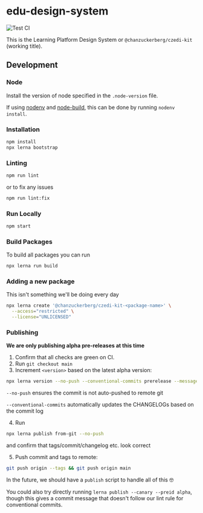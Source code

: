 # edu-design-system

![Test CI](https://github.com/chanzuckerberg/edu-design-system/workflows/Test%20CI/badge.svg)

This is the Learning Platform Design System or `@chanzuckerberg/czedi-kit` (working title).

## Development

### Node

Install the version of node specified in the `.node-version` file.

If using [nodenv](https://github.com/nodenv/nodenv) and [node-build](https://github.com/nodenv/node-build), this can be done by running `nodenv install`.

### Installation

```bash
npm install
npx lerna bootstrap
```

### Linting

```bash
npm run lint
```

or to fix any issues

```bash
npm run lint:fix
```

### Run Locally

```bash
npm start
```

### Build Packages

To build all packages you can run

```bash
npx lerna run build
```

### Adding a new package

This isn't something we'll be doing every day

```bash
npx lerna create '@chanzuckerberg/czedi-kit-<package-name>' \
  --access="restricted" \
  --license="UNLICENSED"
```

### Publishing

**We are only publishing alpha pre-releases at this time**

1. Confirm that all checks are green on CI.
2. Run `git checkout main`
3. Increment `<version>` based on the latest alpha version:

```bash
npx lerna version --no-push --conventional-commits prerelease --message "chore(release): publish v0.0.1-alpha.<version>"
```

`--no-push` ensures the commit is not auto-pushed to remote git

`--conventional-commits` automatically updates the CHANGELOGs based on the commit log

4. Run

```bash
npx lerna publish from-git --no-push
```

and confirm that tags/commit/changelog etc. look correct

5. Push commit and tags to remote:

```bash
git push origin --tags && git push origin main
```

In the future, we should have a `publish` script to handle all of this 🤓

You could also try directly running `lerna publish --canary --preid alpha`, though this gives a commit message that doesn't follow our lint rule for conventional commits.
